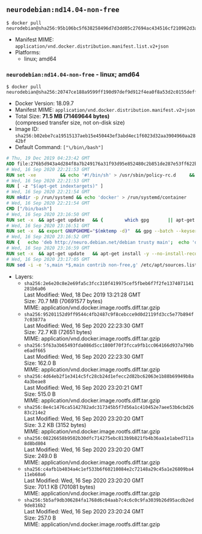 ## `neurodebian:nd14.04-non-free`

```console
$ docker pull neurodebian@sha256:95b106bc5f638258496d7d3dd05c27694ac434516cf210962d3a91f86a77fb13
```

-	Manifest MIME: `application/vnd.docker.distribution.manifest.list.v2+json`
-	Platforms:
	-	linux; amd64

### `neurodebian:nd14.04-non-free` - linux; amd64

```console
$ docker pull neurodebian@sha256:20747ce188a9599ff190d97def9d912f4ea0f8a53d2c0155deff872e5254aa8a
```

-	Docker Version: 18.09.7
-	Manifest MIME: `application/vnd.docker.distribution.manifest.v2+json`
-	Total Size: **71.5 MB (71469644 bytes)**  
	(compressed transfer size, not on-disk size)
-	Image ID: `sha256:b02ebe7ca19515137aeb15e450443ef3abd4ec1f6023d32aa3904960aa2842bf`
-	Default Command: `["\/bin\/bash"]`

```dockerfile
# Thu, 19 Dec 2019 04:23:42 GMT
ADD file:276b5d943a4d284f8a7b249176a31f93d95e852480c2b851de287e53ff622bba in / 
# Wed, 16 Sep 2020 22:21:53 GMT
RUN set -xe 		&& echo '#!/bin/sh' > /usr/sbin/policy-rc.d 	&& echo 'exit 101' >> /usr/sbin/policy-rc.d 	&& chmod +x /usr/sbin/policy-rc.d 		&& dpkg-divert --local --rename --add /sbin/initctl 	&& cp -a /usr/sbin/policy-rc.d /sbin/initctl 	&& sed -i 's/^exit.*/exit 0/' /sbin/initctl 		&& echo 'force-unsafe-io' > /etc/dpkg/dpkg.cfg.d/docker-apt-speedup 		&& echo 'DPkg::Post-Invoke { "rm -f /var/cache/apt/archives/*.deb /var/cache/apt/archives/partial/*.deb /var/cache/apt/*.bin || true"; };' > /etc/apt/apt.conf.d/docker-clean 	&& echo 'APT::Update::Post-Invoke { "rm -f /var/cache/apt/archives/*.deb /var/cache/apt/archives/partial/*.deb /var/cache/apt/*.bin || true"; };' >> /etc/apt/apt.conf.d/docker-clean 	&& echo 'Dir::Cache::pkgcache ""; Dir::Cache::srcpkgcache "";' >> /etc/apt/apt.conf.d/docker-clean 		&& echo 'Acquire::Languages "none";' > /etc/apt/apt.conf.d/docker-no-languages 		&& echo 'Acquire::GzipIndexes "true"; Acquire::CompressionTypes::Order:: "gz";' > /etc/apt/apt.conf.d/docker-gzip-indexes 		&& echo 'Apt::AutoRemove::SuggestsImportant "false";' > /etc/apt/apt.conf.d/docker-autoremove-suggests
# Wed, 16 Sep 2020 22:21:53 GMT
RUN [ -z "$(apt-get indextargets)" ]
# Wed, 16 Sep 2020 22:21:54 GMT
RUN mkdir -p /run/systemd && echo 'docker' > /run/systemd/container
# Wed, 16 Sep 2020 22:21:54 GMT
CMD ["/bin/bash"]
# Wed, 16 Sep 2020 23:16:50 GMT
RUN set -x 	&& apt-get update 	&& { 		which gpg 		|| apt-get install -y --no-install-recommends gnupg 	; } 	&& { 		gpg --version | grep -q '^gpg (GnuPG) 1\.' 		|| apt-get install -y --no-install-recommends dirmngr 	; } 	&& rm -rf /var/lib/apt/lists/*
# Wed, 16 Sep 2020 23:16:51 GMT
RUN set -x 	&& export GNUPGHOME="$(mktemp -d)" 	&& gpg --batch --keyserver ha.pool.sks-keyservers.net --recv-keys DD95CC430502E37EF840ACEEA5D32F012649A5A9 	&& gpg --batch --export DD95CC430502E37EF840ACEEA5D32F012649A5A9 > /etc/apt/trusted.gpg.d/neurodebian.gpg 	&& rm -rf "$GNUPGHOME" 	&& apt-key list | grep neurodebian
# Wed, 16 Sep 2020 23:16:52 GMT
RUN { 	echo 'deb http://neuro.debian.net/debian trusty main'; 	echo 'deb http://neuro.debian.net/debian data main'; 	echo '#deb-src http://neuro.debian.net/debian-devel trusty main'; } > /etc/apt/sources.list.d/neurodebian.sources.list
# Wed, 16 Sep 2020 23:16:59 GMT
RUN set -x 	&& apt-get update 	&& apt-get install -y --no-install-recommends neurodebian-freeze eatmydata 	&& ln -s /usr/bin/eatmydata /usr/local/bin/apt-get 	&& rm -rf /var/lib/apt/lists/*
# Wed, 16 Sep 2020 23:17:05 GMT
RUN sed -i -e 's,main *$,main contrib non-free,g' /etc/apt/sources.list.d/neurodebian.sources.list; grep -q 'deb .* multiverse$' /etc/apt/sources.list || sed -i -e 's,universe *$,universe multiverse,g' /etc/apt/sources.list
```

-	Layers:
	-	`sha256:2e6e20c8e2e69fa5c3fcc310f419975cef5fbeb6f7f2fe1374071141281b6a06`  
		Last Modified: Wed, 18 Dec 2019 13:21:28 GMT  
		Size: 70.7 MB (70691577 bytes)  
		MIME: application/vnd.docker.image.rootfs.diff.tar.gzip
	-	`sha256:95201152d9ff9544c4fb2487c9f8cebcce9d0d2119fd3cc5e77b894f7c03877a`  
		Last Modified: Wed, 16 Sep 2020 22:23:30 GMT  
		Size: 72.7 KB (72651 bytes)  
		MIME: application/vnd.docker.image.rootfs.diff.tar.gzip
	-	`sha256:5f63a3b65493fda086d5cc1800f70f3fcca9fb1cc064166d937a790be6adf665`  
		Last Modified: Wed, 16 Sep 2020 22:23:30 GMT  
		Size: 162.0 B  
		MIME: application/vnd.docker.image.rootfs.diff.tar.gzip
	-	`sha256:4d64eb2f1e3414c5fc28cb24d1efecc2d82bc62063e1b88b69949b8a4a3beae8`  
		Last Modified: Wed, 16 Sep 2020 23:20:21 GMT  
		Size: 515.0 B  
		MIME: application/vnd.docker.image.rootfs.diff.tar.gzip
	-	`sha256:8e4c1476ca5142782adc317345b5f7d56a1c410452e7aee53b6cbd2683c214e2`  
		Last Modified: Wed, 16 Sep 2020 23:20:20 GMT  
		Size: 3.2 KB (3152 bytes)  
		MIME: application/vnd.docker.image.rootfs.diff.tar.gzip
	-	`sha256:08226658b9502b30dfc714275ebc813b9b821fb4b36aa1e1abed711a8d8bd804`  
		Last Modified: Wed, 16 Sep 2020 23:20:20 GMT  
		Size: 249.0 B  
		MIME: application/vnd.docker.image.rootfs.diff.tar.gzip
	-	`sha256:c4afb1b4034a4c1ef533b6f60210084e2c72148a29c45a1e26809ba411eb60a6`  
		Last Modified: Wed, 16 Sep 2020 23:20:20 GMT  
		Size: 701.1 KB (701081 bytes)  
		MIME: application/vnd.docker.image.rootfs.diff.tar.gzip
	-	`sha256:5b5af9db306284fa1768d6c04aab7c4c6c0c9fa3039b26d95acdb2ed9de816b2`  
		Last Modified: Wed, 16 Sep 2020 23:20:24 GMT  
		Size: 257.0 B  
		MIME: application/vnd.docker.image.rootfs.diff.tar.gzip
